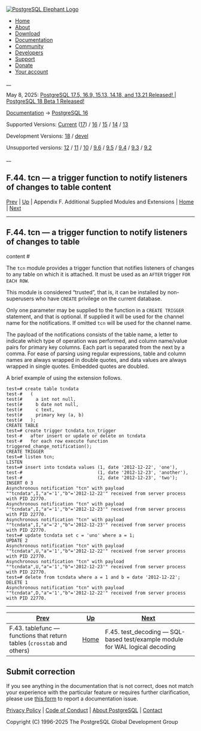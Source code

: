 [ ![PostgreSQL Elephant Logo](/media/img/about/press/elephant.png) ](/)

  * [Home](/ "Home")
  * [About](/about/ "About")
  * [Download](/download/ "Download")
  * [Documentation](/docs/ "Documentation")
  * [Community](/community/ "Community")
  * [Developers](/developer/ "Developers")
  * [Support](/support/ "Support")
  * [Donate](/about/donate/ "Donate")
  * [Your account](/account/ "Your account")

__

May 8, 2025: [ PostgreSQL 17.5, 16.9, 15.13, 14.18, and 13.21 Released! ](/about/news/postgresql-175-169-1513-1418-and-1321-released-3072/) | [ PostgreSQL 18 Beta 1 Released! ](/about/news/postgresql-18-beta-1-released-3070/)

[Documentation](/docs/ "Documentation") -> [PostgreSQL
16](/docs/16/index.html)

Supported Versions: [Current](/docs/current/tcn.html "PostgreSQL 17 -
F.44. tcn — a trigger function to notify listeners of changes to table
content") ([17](/docs/17/tcn.html "PostgreSQL 17 - F.44. tcn — a trigger
function to notify listeners of changes to table content")) /
[16](/docs/16/tcn.html "PostgreSQL 16 - F.44. tcn — a trigger function to
notify listeners of changes to table content") / [15](/docs/15/tcn.html
"PostgreSQL 15 - F.44. tcn — a trigger function to notify listeners of changes
to table content") / [14](/docs/14/tcn.html "PostgreSQL 14 - F.44. tcn — a
trigger function to notify listeners of changes to table content") /
[13](/docs/13/tcn.html "PostgreSQL 13 - F.44. tcn — a trigger function to
notify listeners of changes to table content")

Development Versions: [18](/docs/18/tcn.html "PostgreSQL 18 - F.44. tcn — a
trigger function to notify listeners of changes to table content") /
[devel](/docs/devel/tcn.html "PostgreSQL devel - F.44. tcn — a trigger
function to notify listeners of changes to table content")

Unsupported versions: [12](/docs/12/tcn.html "PostgreSQL 12 - F.44. tcn — a
trigger function to notify listeners of changes to table content") /
[11](/docs/11/tcn.html "PostgreSQL 11 - F.44. tcn — a trigger function to
notify listeners of changes to table content") / [10](/docs/10/tcn.html
"PostgreSQL 10 - F.44. tcn — a trigger function to notify listeners of changes
to table content") / [9.6](/docs/9.6/tcn.html "PostgreSQL 9.6 - F.44. tcn — a
trigger function to notify listeners of changes to table content") /
[9.5](/docs/9.5/tcn.html "PostgreSQL 9.5 - F.44. tcn — a trigger function to
notify listeners of changes to table content") / [9.4](/docs/9.4/tcn.html
"PostgreSQL 9.4 - F.44. tcn — a trigger function to notify listeners of
changes to table content") / [9.3](/docs/9.3/tcn.html "PostgreSQL 9.3 -
F.44. tcn — a trigger function to notify listeners of changes to table
content") / [9.2](/docs/9.2/tcn.html "PostgreSQL 9.2 - F.44. tcn — a trigger
function to notify listeners of changes to table content")

__

F.44. tcn — a trigger function to notify listeners of changes to table content  
---  
[Prev](tablefunc.html "F.43. tablefunc — functions that return tables \(crosstab and others\)")  | [Up](contrib.html "Appendix F. Additional Supplied Modules and Extensions") | Appendix F. Additional Supplied Modules and Extensions | [Home](index.html "PostgreSQL 16.9 Documentation") |  [Next](test-decoding.html "F.45. test_decoding — SQL-based test/example module for WAL logical decoding")  
  
* * *

## F.44. tcn — a trigger function to notify listeners of changes to table
content #

The `tcn` module provides a trigger function that notifies listeners of
changes to any table on which it is attached. It must be used as an `AFTER`
trigger `FOR EACH ROW`.

This module is considered “trusted”, that is, it can be installed by non-
superusers who have `CREATE` privilege on the current database.

Only one parameter may be supplied to the function in a `CREATE TRIGGER`
statement, and that is optional. If supplied it will be used for the channel
name for the notifications. If omitted `tcn` will be used for the channel
name.

The payload of the notifications consists of the table name, a letter to
indicate which type of operation was performed, and column name/value pairs
for primary key columns. Each part is separated from the next by a comma. For
ease of parsing using regular expressions, table and column names are always
wrapped in double quotes, and data values are always wrapped in single quotes.
Embedded quotes are doubled.

A brief example of using the extension follows.

    
    
    test=# create table tcndata
    test-#   (
    test(#     a int not null,
    test(#     b date not null,
    test(#     c text,
    test(#     primary key (a, b)
    test(#   );
    CREATE TABLE
    test=# create trigger tcndata_tcn_trigger
    test-#   after insert or update or delete on tcndata
    test-#   for each row execute function triggered_change_notification();
    CREATE TRIGGER
    test=# listen tcn;
    LISTEN
    test=# insert into tcndata values (1, date '2012-12-22', 'one'),
    test-#                            (1, date '2012-12-23', 'another'),
    test-#                            (2, date '2012-12-23', 'two');
    INSERT 0 3
    Asynchronous notification "tcn" with payload ""tcndata",I,"a"='1',"b"='2012-12-22'" received from server process with PID 22770.
    Asynchronous notification "tcn" with payload ""tcndata",I,"a"='1',"b"='2012-12-23'" received from server process with PID 22770.
    Asynchronous notification "tcn" with payload ""tcndata",I,"a"='2',"b"='2012-12-23'" received from server process with PID 22770.
    test=# update tcndata set c = 'uno' where a = 1;
    UPDATE 2
    Asynchronous notification "tcn" with payload ""tcndata",U,"a"='1',"b"='2012-12-22'" received from server process with PID 22770.
    Asynchronous notification "tcn" with payload ""tcndata",U,"a"='1',"b"='2012-12-23'" received from server process with PID 22770.
    test=# delete from tcndata where a = 1 and b = date '2012-12-22';
    DELETE 1
    Asynchronous notification "tcn" with payload ""tcndata",D,"a"='1',"b"='2012-12-22'" received from server process with PID 22770.
    

* * *

[Prev](tablefunc.html "F.43. tablefunc — functions that return tables \(crosstab and others\)")  | [Up](contrib.html "Appendix F. Additional Supplied Modules and Extensions") |  [Next](test-decoding.html "F.45. test_decoding — SQL-based test/example module for WAL logical decoding")  
---|---|---  
F.43. tablefunc — functions that return tables (`crosstab` and others)  | [Home](index.html "PostgreSQL 16.9 Documentation") |  F.45. test_decoding — SQL-based test/example module for WAL logical decoding  
  
## Submit correction

If you see anything in the documentation that is not correct, does not match
your experience with the particular feature or requires further clarification,
please use [this form](/account/comments/new/16/tcn.html/) to report a
documentation issue.

[Privacy Policy](/about/privacypolicy) | [Code of Conduct](/about/policies/coc/) | [About PostgreSQL](/about/) | [Contact](/about/contact/)  

Copyright (C) 1996-2025 The PostgreSQL Global Development Group

